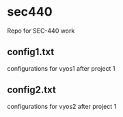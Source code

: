 # sec440
Repo for SEC-440 work

## config1.txt
configurations for vyos1 after project 1

## config2.txt
configurations for vyos2 after project 1
